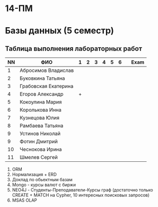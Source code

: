 # 14-ПМ
# Базы данных (5 семестр)
## Таблица выполнения лабораторных работ

| NN  | ФИО                  | 1   | 2   | 3   | 4   | 5   | 6   |    | Exam |
| --- | -------------------- | --- | --- | --- | --- | --- | --- | --- | ---- |
| 1   | Абросимов Владислав  |     |    |   |    |    |    |       |    |
| 2   | Буковкина Татьяна    |     |    |    |    |    |   |       |     |
| 3   | Грабовская Екатерина |     |    |   |    |    |   |       |     |
| 4   | Егоров Александр     | +   |   |    |    |   |   |       |  |
| 5   | Кокоулина Мария      |     |   |    |    |    |   |       |     |
| 6   | Королькова Инна      |     |    |    |    |    |   |       |    |
| 7   | Кузнецова Юлия       |     |     |     |     |     |     |       |      |
| 8   | Рамбаева Татьяна     |     |     |     |     |     |     |       |      |
| 9   | Устинов Николай      |     |
| 9   | Фотин Дмитрий        |     |   |   |    |    |    |       |    |
| 10  | Чеснокова Ирина      |     |   |   |    |   |   |       |      |
| 11  | Шмелев Сергей        |     |   |   |    |    |    |       |   |

1. ORM
2. Нормализация + ERD
3. Доклад по обьектным базам
4. Mongo - курсы валют с биржи
5. NEO4J - Студенты-Преподаватели-Курсы граф (достаточно только CREATE + MATCH на Cypher, 10 интересных поисковых запросов)
6. MSAS OLAP
